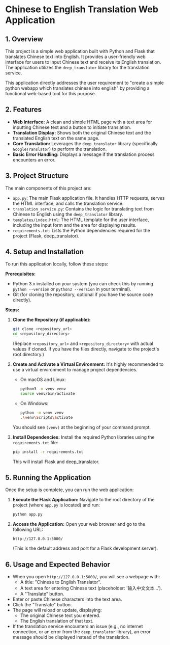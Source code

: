 
# Chinese to English Translation Web Application

## 1. Overview

This project is a simple web application built with Python and Flask that translates Chinese text into English. It provides a user-friendly web interface for users to input Chinese text and receive its English translation. The application utilizes the `deep_translator` library for the translation service.

This application directly addresses the user requirement to "create a simple python webapp which translates chinese into english" by providing a functional web-based tool for this purpose.

## 2. Features

*   **Web Interface:** A clean and simple HTML page with a text area for inputting Chinese text and a button to initiate translation.
*   **Translation Display:** Shows both the original Chinese text and the translated English text on the same page.
*   **Core Translation:** Leverages the `deep_translator` library (specifically `GoogleTranslator`) to perform the translation.
*   **Basic Error Handling:** Displays a message if the translation process encounters an error.

## 3. Project Structure

The main components of this project are:

*   `app.py`: The main Flask application file. It handles HTTP requests, serves the HTML interface, and calls the translation service.
*   `translation_service.py`: Contains the logic for translating text from Chinese to English using the `deep_translator` library.
*   `templates/index.html`: The HTML template for the user interface, including the input form and the area for displaying results.
*   `requirements.txt`: Lists the Python dependencies required for the project (Flask, deep_translator).

## 4. Setup and Installation

To run this application locally, follow these steps:

**Prerequisites:**
*   Python 3.x installed on your system (you can check this by running `python --version` or `python3 --version` in your terminal).
*   Git (for cloning the repository, optional if you have the source code directly).

**Steps:**

1.  **Clone the Repository (if applicable):**
    ```bash
    git clone <repository_url>
    cd <repository_directory>
    ```
    (Replace `<repository_url>` and `<repository_directory>` with actual values if cloned. If you have the files directly, navigate to the project's root directory.)

2.  **Create and Activate a Virtual Environment:**
    It's highly recommended to use a virtual environment to manage project dependencies.

    *   On macOS and Linux:
        ```bash
        python3 -m venv venv
        source venv/bin/activate
        ```
    *   On Windows:
        ```bash
        python -m venv venv
        .\venv\Scripts\activate
        ```
    You should see `(venv)` at the beginning of your command prompt.

3.  **Install Dependencies:**
    Install the required Python libraries using the `requirements.txt` file:
    ```bash
    pip install -r requirements.txt
    ```
    This will install Flask and deep_translator.

## 5. Running the Application

Once the setup is complete, you can run the web application:

1.  **Execute the Flask Application:**
    Navigate to the root directory of the project (where `app.py` is located) and run:
    ```bash
    python app.py
    ```

2.  **Access the Application:**
    Open your web browser and go to the following URL:
    ```
    http://127.0.0.1:5000/
    ```
    (This is the default address and port for a Flask development server).

## 6. Usage and Expected Behavior

*   When you open `http://127.0.0.1:5000/`, you will see a webpage with:
    *   A title: "Chinese to English Translator".
    *   A text area for entering Chinese text (placeholder: '输入中文文本...').
    *   A "Translate" button.
*   Enter or paste Chinese characters into the text area.
*   Click the "Translate" button.
*   The page will reload or update, displaying:
    *   The original Chinese text you entered.
    *   The English translation of that text.
*   If the translation service encounters an issue (e.g., no internet connection, or an error from the `deep_translator` library), an error message should be displayed instead of the translation.
